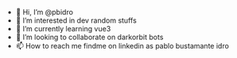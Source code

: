 - 👋 Hi, I’m @pbidro
- 👀 I’m interested in dev random stuffs
- 🌱 I’m currently learning vue3
- 💞️ I’m looking to collaborate on darkorbit bots 
- 📫 How to reach me findme on linkedin as pablo bustamante idro


